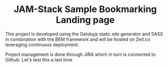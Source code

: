 
<h1 align="center">
  JAM-Stack Sample Bookmarking Landing page
</h1>

This project is developed using the Gatsbyjs static site generator and SASS in combination with the BEM framework and will be hosted on Zeit.co leveraging continuous deployment.

Project management is done through JIRA which in turn is connected to Github. Let's test this a last time